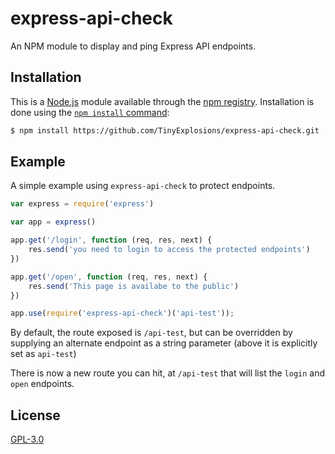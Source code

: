 # express-api-check

An NPM module to display and ping Express API endpoints.

## Installation

This is a [Node.js](https://nodejs.org/en/) module available through the
[npm registry](https://www.npmjs.com/). Installation is done using the
[`npm install` command](https://docs.npmjs.com/getting-started/installing-npm-packages-locally):

```sh
$ npm install https://github.com/TinyExplosions/express-api-check.git
```

## Example

A simple example using `express-api-check` to protect endpoints.

```js
var express = require('express')

var app = express()

app.get('/login', function (req, res, next) {
    res.send('you need to login to access the protected endpoints')
})

app.get('/open', function (req, res, next) {
    res.send('This page is availabe to the public')
})

app.use(require('express-api-check')('api-test'));
```

By default, the route exposed is `/api-test`, but can be overridden by supplying an alternate endpoint as a
string parameter (above it is explicitly set as `api-test`)

There is now a new route you can hit, at `/api-test` that will list the `login` and `open`
endpoints.

## License

[GPL-3.0](LICENSE)
